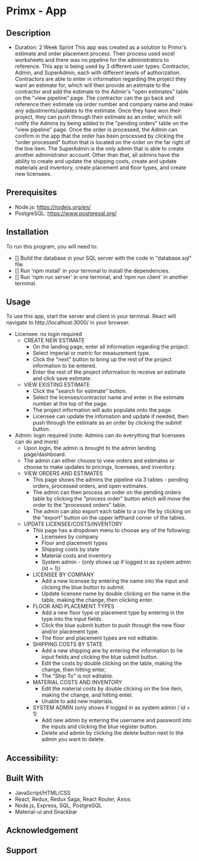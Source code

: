 # Primx - App

## Description
- Duration: 2 Week Sprint
This app was created as a solution to Primx's estimate and order placement process. Their process used excel worksheets and there was no pipeline for the administrators to reference. This app is being used by 3 different user types: Contractor, Admin, and SuperAdmin, each with different levels of authorization. Contractors are able to enter in information regarding the project they want an estimate for, which will then provide an estimate to the contractor and add the estimate to the Admin's "open estimates" table on the "view pipeline" page. The contractor can the go back and reference their estimate via order number and company name and make any adjustments/updates to the estimate. Once they have won their project, they can push through their estimate as an order, which will notify the Admins by being added to the "pending orders" table on the "view pipeline" page. Once the order is processed, the Admin can confirm in the app that the order has been processed by clicking the "order processed" button that is located on the order on the far right of the line item. The SuperAdmin is the only admin that is able to create another administrator account. Other than that, all admins have the ability to create and update the shipping costs, create and update materials and inventory, create placement and floor types, and create new licensees. 

## Prerequisites
- Node.js: https://nodejs.org/en/
- PostgreSQL: https://www.postgresql.org/

## Installation
To run this program, you will need to:
- [] Build the database in your SQL server with the code in "database.sql" file. 
- [] Run 'npm install' in your terminal to install the dependencies.
- [] Run 'npm run server' in one terminal, and 'npm run client' in another terminal.

## Usage
To use this app, start the server and client in your terminal.  React will navigate to http://localhost:3000/ in your browser.
- Licensee: no login required
  - CREATE NEW ESTIMATE
    - On the landing page, enter all information regarding the project.
    - Select imperial or metric for measurement type.
    - Click the "next" button to bring up the rest of the project information to be entered.
    - Enter the rest of the project information to receive an estimate and click save estimate.
  - VIEW EXISTING ESTIMATE 
    - Click the "search for estimate" button.
    - Select the licenses/contractor name and enter in the estimate number at the top of the page.
    - The project information will auto populate onto the page.
    - Licensee can update the infomation and update if needed, then push through the estimate as an order by clicking the submit button.
- Admin: login required (note: Admins can do everything that licensees can do and more)
    - Upon login, the admin is brought to the admin landing page/dashboard.
    - The admin can either choose to view orders and estimates or choose to make updates to pricings, licensees, and inventory.
  - VIEW ORDERS AND ESTIMATES
    - This page shows the admins the pipeline via 3 tables - pending orders, processed orders, and open estimates.
    - The admin can then process an order on the pending orders table by clicking the "process order" button which will move the order to the "processed orders" table.
    - The admin can also export each table to a csv file by clicking on the "export" button on the upper lefthand corner of the tables.
  - UPDATE LICENSEE/COSTS/INVENTORY
    - This page has a dropdown menu to choose any of the following:
        - Licensees by company
        - Floor and placement types
        - Shipping costs by state
        - Material costs and inventory
        - System admin - (only shows up if logged in as system admin (id = 1))
    - LICENSEE  BY COMPANY
      - Add a new licensee by entering the name into the input and clicking the blue button to submit.
      - Update licensee name by double clicking on the name in the table, making the change, then clicking enter.
    - FLOOR AND PLACEMENT TYPES
      - Add a new floor type or placement type by entering in the type into the input fields.
      - Click the blue submit button to push through the new floor and/or placement type.
      - The floor and placement types are not editable.
    - SHIPPING COSTS BY STATE
      - Add a new shipping ane by entering the information to he input fields and clicking the blue submit button.
      - Edit the costs by double clicking on the table, making the change, then hitting enter,
      - The "Ship To" is not editable.
    - MATERIAL COSTS AND INVENTORY
      - Edit the material costs by double clicking on the line item, making the change, and hitting enter.
      - Unable to add new materials.
    - SYSTEM ADMIN (only shows if logged in as system admin / id = 1)
      - Add new admin by entering the username and password into the inputs and clicking the blue register button.
      - Delete and admin by clicking the delete button next to the admin you want to delete.

## Accessibility: 


## Built With
 - JavaScript/HTML/CSS
 - React, Redux, Redux Saga, React Router, Axios
 - Node.js, Express, SQL, PostgreSQL
 - Material-ui and Snackbar

## Acknowledgement


## Support

